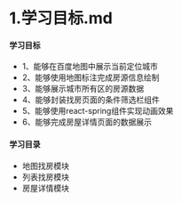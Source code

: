 # 1.学习目标.md





#### 学习目标

- 1、能够在百度地图中展示当前定位城市
- 2、能够使用地图标注完成房源信息绘制
- 3、能够展示城市所有区的房源数据
- 4、能够封装找房页面的条件筛选栏组件
- 5、能够使用react-spring组件实现动画效果
- 6、能够完成房屋详情页面的数据展示







#### 学习目录

- 地图找房模块
- 列表找房模块
- 房屋详情模块



